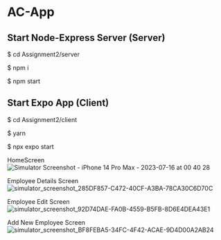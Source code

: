 # AC-App

## Start Node-Express Server (Server)
$ cd Assignment2/server

$ npm i

$ npm start

## Start Expo App (Client)
$ cd Assignment2/client

$ yarn

$ npx expo start



HomeScreen
![Simulator Screenshot - iPhone 14 Pro Max - 2023-07-16 at 00 40 28](https://github.com/shubhamm69/AC-App/assets/109853624/f17da688-9ee5-4942-8f34-d823cd6d8803)

Employee Details Screen
![simulator_screenshot_285DF857-C472-40CF-A3BA-78CA30C6D70C](https://github.com/shubhamm69/AC-App/assets/109853624/5373c615-4650-40ac-bbaf-4ad0534f29f4)

Employee Edit Screen
![simulator_screenshot_92D74DAE-FA0B-4559-B5FB-8D6E4DEA43E1](https://github.com/shubhamm69/AC-App/assets/109853624/e1261174-b879-44ba-b237-43123d2a6616)

Add New Employee Screen
![simulator_screenshot_BF8FEBA5-34FC-4F42-ACAE-9D4D00A2AB24](https://github.com/shubhamm69/AC-App/assets/109853624/85b0f85c-8784-4083-9cd8-1c8776acda7e)
